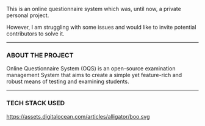 This is an online questionnaire system which was, until now, a private personal project.

However, I am struggling with some issues and would like to invite potential contributors to solve it.


------------

### ABOUT THE PROJECT
Online Questionnaire System (OQS) is an open-source examination management System that aims to create a simple yet feature-rich and robust means of testing and examining students.


------------



### TECH STACK USED
https://assets.digitalocean.com/articles/alligator/boo.svg
